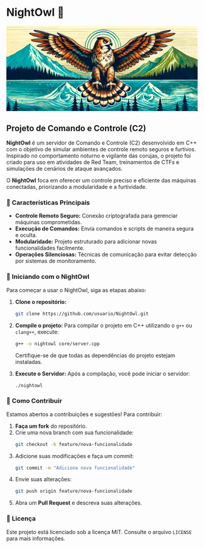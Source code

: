 # NightOwl 🦉
![NightOwl Logo](docs/Finally_NightOwlc2_Banner.png)

## Projeto de Comando e Controle (C2)

**NightOwl** é um servidor de Comando e Controle (C2) desenvolvido em C++ com o objetivo de simular ambientes de controle remoto seguros e furtivos. Inspirado no comportamento noturno e vigilante das corujas, o projeto foi criado para uso em atividades de Red Team, treinamentos de CTFs e simulações de cenários de ataque avançados.

O **NightOwl** foca em oferecer um controle preciso e eficiente das máquinas conectadas, priorizando a modularidade e a furtividade. 

### 🦉 Características Principais
- **Controle Remoto Seguro:** Conexão criptografada para gerenciar máquinas comprometidas.
- **Execução de Comandos:** Envia comandos e scripts de maneira segura e oculta.
- **Modularidade:** Projeto estruturado para adicionar novas funcionalidades facilmente.
- **Operações Silenciosas:** Técnicas de comunicação para evitar detecção por sistemas de monitoramento.

### 🚀 Iniciando com o NightOwl
Para começar a usar o NightOwl, siga as etapas abaixo:

1. **Clone o repositório:**
   ```bash
   git clone https://github.com/usuario/NightOwl.git
   ```

2. **Compile o projeto:**
   Para compilar o projeto em C++ utilizando o `g++` ou `clang++`, execute:
   ```bash
   g++ -o nightowl core/server.cpp
   ```
   Certifique-se de que todas as dependências do projeto estejam instaladas.

3. **Execute o Servidor:**
   Após a compilação, você pode iniciar o servidor:
   ```bash
   ./nightowl
   ```

### 🤝 Como Contribuir
Estamos abertos a contribuições e sugestões! Para contribuir:

1. **Faça um fork** do repositório.
2. Crie uma nova branch com sua funcionalidade:
   ```bash
   git checkout -b feature/nova-funcionalidade
   ```
3. Adicione suas modificações e faça um commit:
   ```bash
   git commit -m "Adiciona nova funcionalidade"
   ```
4. Envie suas alterações:
   ```bash
   git push origin feature/nova-funcionalidade
   ```
5. Abra um **Pull Request** e descreva suas alterações.

### 📜 Licença
Este projeto está licenciado sob a licença MIT. Consulte o arquivo `LICENSE` para mais informações.
